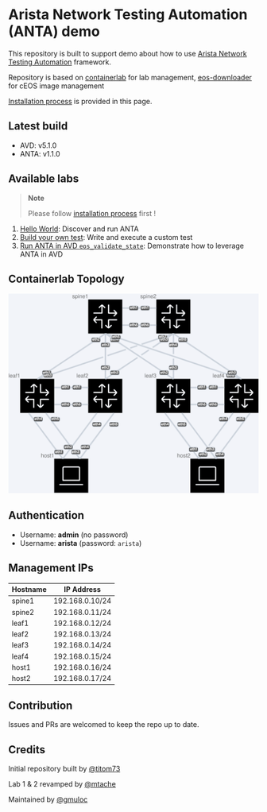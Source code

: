 <!--
  ~ Copyright (c) 2024 Arista Networks, Inc.
  ~ Use of this source code is governed by the Apache License 2.0
  ~ that can be found in the LICENSE file.
  -->
# Arista Network Testing Automation (ANTA) demo

This repository is built to support demo about how to use [Arista Network Testing Automation](https://anta.arista.com) framework.

Repository is based on [containerlab](https://containerlab.dev/) for lab management, [eos-downloader](https://github.com/titom73/eos-downloader) for cEOS image management

[Installation process](./docs/installation.md) is provided in this page.

## Latest build

- AVD: v5.1.0
- ANTA: v1.1.0

## Available labs

> **Note**
>
> Please follow [installation process](./docs/installation.md) first !

1. [Hello World](1-hello-world/README.md): Discover and run ANTA
2. [Build your own test](2-custom-test/README.md): Write and execute a custom test
3. [Run ANTA in AVD `eos_validate_state`](3-anta-in-avd/README.md): Demonstrate how to leverage ANTA in AVD

## Containerlab Topology

![topology](docs/topology.clab.svg)

## Authentication

- Username: **admin** (no password)
- Username: **arista** (password: `arista`)

## Management IPs

| Hostname | IP Address      |
| -------- | --------------  |
| spine1   | 192.168.0.10/24 |
| spine2   | 192.168.0.11/24 |
| leaf1    | 192.168.0.12/24 |
| leaf2    | 192.168.0.13/24 |
| leaf3    | 192.168.0.14/24 |
| leaf4    | 192.168.0.15/24 |
| host1    | 192.168.0.16/24 |
| host2    | 192.168.0.17/24 |

## Contribution

Issues and PRs are welcomed to keep the repo up to date.

## Credits

Initial repository built by [@titom73](https://github.com/titom73)

Lab 1 & 2 revamped by [@mtache](https://github.com/mtache)

Maintained by [@gmuloc](https://github.com/gmuloc)
